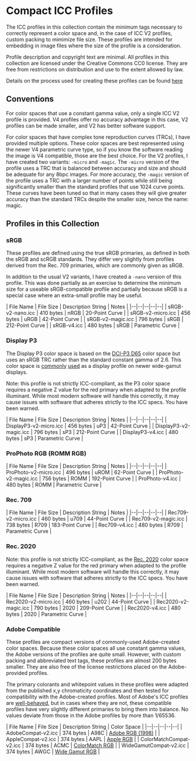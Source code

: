 Compact ICC Profiles
====================

The ICC profiles in this collection contain the minimum tags necessary to correctly represent a color space and, in the case of ICC V2 profiles, custom packing to mimimize file size.  These profiles are intended for embedding in image files where the size of the profile is a consideration.

Profile description and copyright text are minimal.  All profiles in this collection are licensed under the Creative Commons CC0 license.  They are free from restrictions on distribution and use to the extent allowed by law.

Details on the process used for creating these profiles can be found [here](https://photosauce.net/blog/post/making-a-minimal-srgb-icc-profile-part-1-trim-the-fat-abuse-the-spec)

Conventions
-----------

For color spaces that use a constant gamma value, only a single ICC V2 profile is provided.  V4 profiles offer no accuracy advantage in this case, V2 profiles can be made smaller, and V2 has better software support.

For color spaces that have complex tone reproduction curves (TRCs), I have provided multiple options.  These color spaces are best represented using the newer V4 parametric curve type, so if you know the software reading the image is V4 compatible, those are the best choice.  For the V2 profiles, I have created two variants: `-micro` and `-magic`.  The `-micro` version of the profile uses a TRC that is balanced between accuracy and size and should be adequate for any 8bpc images.  For more accuracy, the `-magic` version of the profile uses a TRC with a larger number of points while still being significantly smaller than the standard profiles that use 1024 curve points.  These curves have been tuned so that in many cases they will give greater accuracy than the standard TRCs despite the smaller size, hence the name: magic.

Profiles in this Collection
---------------------------

### sRGB

These profiles are defined using the true sRGB primaries, as defined in both the sRGB and scRGB standards.  They differ very slightly from profiles derived from the Rec. 709 primaries, which are commonly given as sRGB.

In addition to the usual V2 variants, I have created a `-nano` version of this profile.  This was done partially as an exercise to determine the minimum size for a useable sRGB-compatible profile and partially because sRGB is a special case where an extra-small profile may be useful.

| File Name | File Size | Description String | Notes |
|--|--|--|--|--|
| sRGB-v2-nano.icc  | 410 bytes | nRGB | 20-Point Curve |
| sRGB-v2-micro.icc | 456 bytes | uRGB | 42-Point Curve |
| sRGB-v2-magic.icc | 796 bytes | sRGB | 212-Point Curve |
| sRGB-v4.icc       | 480 bytes | sRGB | Parametric Curve |

### Display P3

The Display P3 color space is based on the [DCI-P3 D65](https://en.wikipedia.org/wiki/DCI-P3) color space but uses an sRGB TRC rather than the standard constant gamma of 2.6.  This color space is [commonly](https://blog.conradchavez.com/2015/10/26/a-look-at-the-p3-color-gamut-of-the-imac-display-retina-late-2015/) [used](https://www.anandtech.com/show/10265/understanding-the-97-ipad-pros-true-tone-display) as a display profile on newer wide-gamut displays.

Note: this profile is not strictly ICC-compliant, as the P3 color space requires a negative Z value for the red primary when adapted to the profile illuminant.  While most modern software will handle this correctly, it may cause issues with software that adheres strictly to the ICC specs.  You have been warned.

| File Name | File Size | Description String | Notes |
|--|--|--|--|--|
| DisplayP3-v2-micro.icc | 456 bytes | uP3 | 42-Point Curve |
| DisplayP3-v2-magic.icc | 796 bytes | sP3 | 212-Point Curve |
| DisplayP3-v4.icc       | 480 bytes | sP3 | Parametric Curve |

### ProPhoto RGB (ROMM RGB)

| File Name | File Size | Description String | Notes |
|--|--|--|--|--|
| ProPhoto-v2-micro.icc | 496 bytes | uROM | 62-Point Curve |
| ProPhoto-v2-magic.icc | 756 bytes | ROMM | 192-Point Curve |
| ProPhoto-v4.icc       | 480 bytes | ROMM | Parametric Curve |

### Rec. 709

| File Name | File Size | Description String | Notes |
|--|--|--|--|--|
| Rec709-v2-micro.icc | 460 bytes | u709 | 44-Point Curve |
| Rec709-v2-magic.icc | 738 bytes | R709 | 183-Point Curve |
| Rec709-v4.icc       | 480 bytes | R709 | Parametric Curve |

### Rec. 2020

Note: this profile is not strictly ICC-compliant, as the [Rec. 2020](https://en.wikipedia.org/wiki/Rec._2020) color space requires a negative Z value for the red primary when adapted to the profile illuminant.  While most modern software will handle this correctly, it may cause issues with software that adheres strictly to the ICC specs.  You have been warned.

| File Name | File Size | Description String | Notes |
|--|--|--|--|--|
| Rec2020-v2-micro.icc | 460 bytes | u202 | 44-Point Curve |
| Rec2020-v2-magic.icc | 790 bytes | 2020 | 209-Point Curve |
| Rec2020-v4.icc       | 480 bytes | 2020 | Parametric Curve |

### Adobe Compatible

These profiles are compact versions of commonly-used Adobe-created color spaces.  Because these color spaces all use constant gamma values, the Adobe versions of the profiles are quite small.  However, with custom packing and abbreviated text tags, these profiles are almost 200 bytes smaller.  They are also free of the license restrictions placed on the Adobe-provided profiles.

The primary colorants and whitepoint values in these profiles were adapted from the published x,y chromaticity coordinates and then tested for compatibility with the Adobe-created profiles.  Most of Adobe's ICC profiles are [well-behaved](https://ninedegreesbelow.com/photography/well-behaved-profile.html), but in cases where they are not, these compatible profiles have very slightly different primaries to bring them into balance.  No values deviate from those in the Adobe profiles by more than 1/65536.

| File Name | File Size | Description String | Color Space |
|--|--|--|--|--|
| AdobeCompat-v2.icc      | 374 bytes | A98C | [Adobe RGB (1998)](https://en.wikipedia.org/wiki/Adobe_RGB_color_space) |
| AppleCompat-v2.icc      | 374 bytes | AAPL | [Apple RGB](http://www.brucelindbloom.com/WorkingSpaceInfo.html) |
| ColorMatchCompat-v2.icc | 374 bytes | ACMC | [ColorMatch RGB](http://www.brucelindbloom.com/WorkingSpaceInfo.html) |
| WideGamutCompat-v2.icc  | 374 bytes | AWGC | [Wide Gamut RGB](https://en.wikipedia.org/wiki/Wide-gamut_RGB_color_space) |
